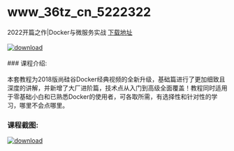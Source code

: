 # www_36tz_cn_5222322
2022开篇之作|Docker与微服务实战
[下载地址](http://www.36tz.cn/article/5222322 "下载地址")
<br/></br>[![download](http://36tz.cn/muke_img/2022_01_1-11-300x166.png "下载地址")](http://www.36tz.cn/article/5222322 "下载地址")
<br/></br>### 课程介绍:<br/></br>本套教程为2018版尚硅谷Docker经典视频的全新升级，基础篇进行了更加细致且深度的讲解，并新增了大厂进阶篇，技术点从入门到高级全面覆盖！教程同时适用于零基础小白和已熟悉Docker的使用者，可各取所需，有选择性和针对性的学习，哪里不会点哪里。

### 课程截图:
[![download](http://36tz.cn/muke_img/2022_01_2-8.png "下载地址")](http://www.36tz.cn/article/5222322 "下载地址")
